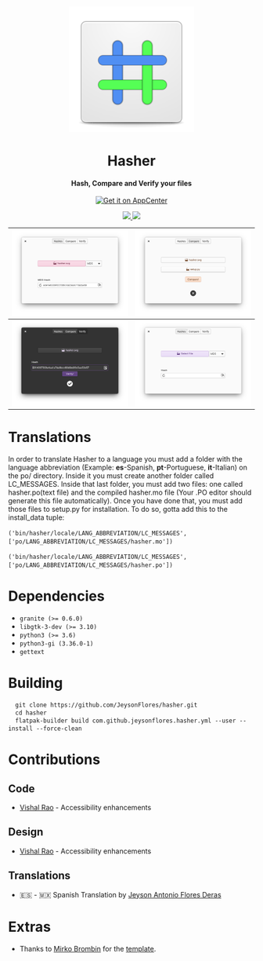 <p align="center">
  <img src="https://github.com/JeysonFlores/hasher/blob/main/data/assets/icons/128x128/com.github.jeysonflores.hasher.svg" alt="Icon" />
</p>
<h1 align="center">Hasher</h1>
<h4 align="center">Hash, Compare and Verify your files</h4>

<p align="center">
  <a href="https://appcenter.elementary.io/com.github.jeysonflores.hasher"><img src="https://appcenter.elementary.io/badge.svg" alt="Get it on AppCenter" /></a>
</p>

<p align="center">
  <a href="https://github.com/fleury08/prettifier/blob/master/LICENSE">
    <img src="https://img.shields.io/badge/License-GPL3.0-blue.svg?style=for-the-badge">
  </a>
  <a href="https://github.com/fleury08/prettifier/releases">
    <img src="https://img.shields.io/badge/Release-v%201.0.2-blue.svg?style=for-the-badge">
  </a>
</p>

| ![Screenshot](https://github.com/JeysonFlores/hasher/blob/main/data/assets/screenshots/screenshot-1.png) | ![Screenshot](https://github.com/JeysonFlores/hasher/blob/main/data/assets/screenshots/screenshot-2.png) |
|------------------------------------------------------------------|------------------------------------------------------------------|
| ![Screenshot](https://github.com/JeysonFlores/hasher/blob/main/data/assets/screenshots/screenshot-3.png) | ![Screenshot](https://github.com/JeysonFlores/hasher/blob/main/data/assets/screenshots/screenshot-4.png) |


# Translations
In order to translate Hasher to a language you must add a folder with the language abbreviation (Example: **es**-Spanish, **pt**-Portuguese, **it**-Italian) 
on the po/ directory. Inside it you must create another folder called LC_MESSAGES. Inside that last folder, you must add two files: one called hasher.po(text file) and the compiled hasher.mo file (Your .PO editor should generate this file automatically).
Once you have done that, you must add those files to setup.py for installation. To do so, gotta add this to the install_data tuple:

`('bin/hasher/locale/LANG_ABBREVIATION/LC_MESSAGES', ['po/LANG_ABBREVIATION/LC_MESSAGES/hasher.mo'])`

`('bin/hasher/locale/LANG_ABBREVIATION/LC_MESSAGES', ['po/LANG_ABBREVIATION/LC_MESSAGES/hasher.po'])`

# Dependencies
  - `granite (>= 0.6.0)`
  - `libgtk-3-dev (>= 3.10)`
  - `python3 (>= 3.6)`
  - `python3-gi (3.36.0-1)`
  -  `gettext`

# Building
  ```
    git clone https://github.com/JeysonFlores/hasher.git
    cd hasher
    flatpak-builder build com.github.jeysonflores.hasher.yml --user --install --force-clean
  ```
  
 # Contributions
  ## Code 
   -  [Vishal Rao](https://github.com/vjr) - Accessibility enhancements
  ## Design
   -  [Vishal Rao](https://github.com/vjr) - Accessibility enhancements
  ## Translations
   - 🇪🇸 - 🇲🇽 Spanish Translation by [Jeyson Antonio Flores Deras](https://github.com/JeysonFlores)
# Extras
   - Thanks to [Mirko Brombin](https://github.com/mirkobrombin) for the [template](https://github.com/mirkobrombin/ElementaryPython).
